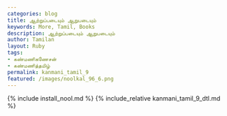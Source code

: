 ```yaml
---  
categories: blog  
title: ஆற்றுப்படையும் ஆறுபடையும்
keywords: More, Tamil, Books  
description: ஆற்றுப்படையும் ஆறுபடையும்
author: Tamilan  
layout: Ruby  
tags:     
- கண்மணிகணேசன்
- கண்மணித்தமிழ்
permalink: kanmani_tamil_9  
featured: /images/noolkal_96_6.png  
---  
```

{% include install_nool.md %} 
{% include_relative kanmani_tamil_9_dtl.md %} 
